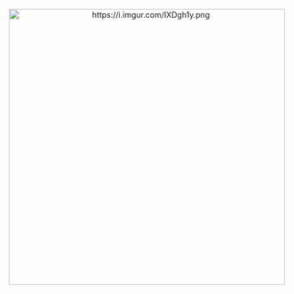 <p align="center">
  <img src="https://i.imgur.com/IXDgh1y.png" alt="https://i.imgur.com/IXDgh1y.png" class="transparent shrinkToFit" width="497" height="497">
</p>
